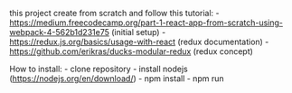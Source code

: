this project create from scratch and follow this tutorial:
    - https://medium.freecodecamp.org/part-1-react-app-from-scratch-using-webpack-4-562b1d231e75 (initial setup)
    - https://redux.js.org/basics/usage-with-react (redux documentation)
    - https://github.com/erikras/ducks-modular-redux (redux concept)

How to install:
    - clone repository
    - install nodejs (https://nodejs.org/en/download/)
    - npm install 
    - npm run
